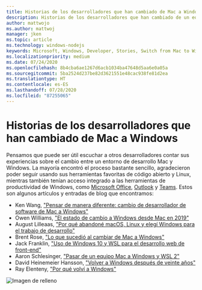 ```yaml
---
title: Historias de los desarrolladores que han cambiado de Mac a Windows
description: Historias de los desarrolladores que han cambiado de un equipo de desarrollo Mac a otro Windows.
author: mattwojo
ms.author: mattwoj
manager: jken
ms.topic: article
ms.technology: windows-nodejs
keywords: Microsoft, Windows, Developer, Stories, Switch from Mac to Windows, Mac to Windows, WSL
ms.localizationpriority: medium
ms.date: 07/24/2020
ms.openlocfilehash: 8b4cba6ae1267d6acb1034ba47648d5aa6e0a05a
ms.sourcegitcommit: 5ba2524d237be82d3621551e48cac938fe81d2ea
ms.translationtype: HT
ms.contentlocale: es-ES
ms.lasthandoff: 07/28/2020
ms.locfileid: "87255065"
---
```

# <a name="stories-from-developers-who-have-switched-from-mac-to-windows"></a>Historias de los desarrolladores que han cambiado de Mac a Windows

Pensamos que puede ser útil escuchar a otros desarrolladores contar sus experiencias sobre el cambio entre un entorno de desarrollo Mac y Windows. La mayoría encontró el proceso bastante sencillo, agradecieron poder seguir usando sus herramientas favoritas de código abierto y Linux, mientras también tenían acceso integrado a las herramientas de productividad de Windows, como [Microsoft Office](https://www.microsoft.com/microsoft-365/products-apps-services), [Outlook](https://www.microsoft.com/microsoft-365/outlook/email-and-calendar-software-microsoft-outlook) y [Teams](https://www.microsoft.com/microsoft-365/microsoft-teams/group-chat-software). Estos son algunos artículos y entradas de blog que encontramos:

* Ken Wang, ["Pensar de manera diferente: cambio de desarrollador de software de Mac a Windows"](https://medium.com/@kenwang_57215/software-developer-switching-from-mac-to-windows-66773d331910)
* Owen Williams, ["El estado de cambio a Windows desde Mac en 2019"](https://char.gd/blog/2019/the-state-of-switching-to-windows-from-mac-in-2019)
* August Lilleaas, ["Por qué abandoné macOS, Linux y elegí Windows para el trabajo de desarrollo"](https://augustl.com/blog/2019/choosing_windows_over_macos_linux/)
* Brent Rose, ["Lo que sucedió al cambiar de Mac a Windows"](https://www.wired.com/story/rant-switching-from-mac-to-windows/)
* Jack Franklin, ["Uso de Windows 10 y WSL para el desarrollo web de front-end"](https://www.jackfranklin.co.uk/blog/frontend-development-with-windows-10/)
* Aaron Schlesinger, ["Pasar de un equipo Mac a Windows y WSL 2"](https://arschles.com/blog/coming-from-a-mac-to-windows-wsl-2/)
* David Heinemeier Hansson, ["Volver a Windows después de veinte años"](https://m.signalvnoise.com/back-to-windows-after-twenty-years/)
* Ray Elenteny, ["Por qué volví a Windows"](https://dzone.com/articles/why-i-returned-to-windows)


![Imagen de relleno](../images/flashy-office2.png)